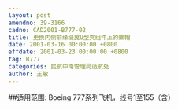 ```yaml
---
layout: post
amendno: 39-3166
cadno: CAD2001-B777-02
title: 更换内侧前缘缝翼U型夹组件上的螺帽
date: 2001-03-16 00:00:00 +0800
effdate: 2001-03-23 00:00:00 +0800
tag: B777
categories: 民航中南管理局适航处
author: 王敏
---
```


##适用范围:
Boeing 777系列飞机，线号1至155（含）

